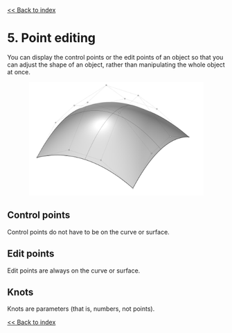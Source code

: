 [<< Back to index](index.md)

# 5. Point editing

You can display the control points or the edit points of an object so that you can adjust the shape of an object, rather than manipulating the whole object at once.

<p align="center">
<img src="images/05_control_points.PNG" width="80%">
</p>

## Control points
Control points do not have to be on the curve or surface.

## Edit points
Edit points are always on the curve or surface.

## Knots
Knots are parameters (that is, numbers, not points).

[<< Back to index](index.md)
